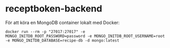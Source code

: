 # receptboken-backend
För att köra en MongoDB container lokalt med Docker: <br>
```
docker run --rm -p "27017:27017" -e MONGO_INITDB_ROOT_PASSWORD=password -e MONGO_INITDB_ROOT_USERNAME=root -e MONGO_INITDB_DATABASE=recipe-db -d mongo:latest
```

